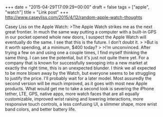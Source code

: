 +++
date = "2015-04-29T17:09:29+00:00"
draft = false
tags = ["apple", "watch"]
title = "Link post"
+++
http://www.caseyliss.com/2015/4/12/random-apple-watch-thoughts

Casey Liss on the Apple Watch: >The Apple Watch strikes me as the next great frontier. In much the same way putting a computer with a built-in GPS in our pocket opened whole new doors, I suspect the Apple Watch will eventually do the same. I see that this is the future. I don’t doubt it. > >But is it worth spending, at a minimum, $400 today? > >I’m unconvinced. After trying a few on and using one a couple times, I find myself thinking the same thing. I can see the potential, but it's just not quite there yet. For a company that is known for successfully swooping into a new market at exactly the right time, this is an unexpected blunder. I think we all expected to be more blown away by the Watch, but everyone seems to be struggling to justify the price. I'll probably wait for a later model. Most assuredly the second version will be much improved, as it goes with most new Apple products. What would get me to take a second look is severing the iPhone tether, LTE, GPS, native apps, more watch faces that are all equally customizable, improved wrist raising and lowering interactions, more responsive touch controls, a less confusing UI, a slimmer shape, more wrist band colors, and better battery life.
